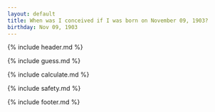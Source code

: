 ```yaml
---
layout: default
title: When was I conceived if I was born on November 09, 1903?
birthday: Nov 09, 1903
---
```


{% include header.md %}

{% include guess.md %}

{% include calculate.md %}

{% include safety.md %}

{% include footer.md %}




